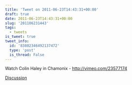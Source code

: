 ```yaml
---
title: 'Tweet on 2011-06-23T14:43:31+00:00'
draft: true
date: 2011-06-23T14:43:31+00:00
slug: '201106231443'
tags:
  - tweets
is_tweet: true
tweet_info:
  id: '83802346492137472'
  type: 'post'
  is_thread: False
---
```




Watch Colin Haley in Chamonix - <http://vimeo.com/23577174>

[Discussion](https://x.com/sytelus/status/83802346492137472)
